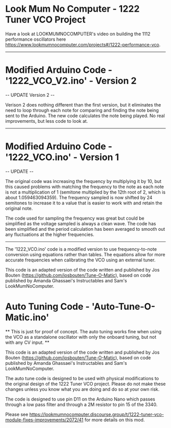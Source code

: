 # Look Mum No Computer - 1222 Tuner VCO Project

Have a look at LOOKMUMNOCOMPUTER's video on building the 1112 performance oscillators here https://www.lookmumnocomputer.com/projects#/1222-performance-vco.

-----------------------------------------------------------------------------------

# Modified Arduino Code - '1222_VCO_V2.ino' - Version 2

-- UPDATE Version 2 --

Verison 2 does nothing different than the first version, but it eliminates the need to loop through each note for comparing and finding the note being sent to the Arduino.  The new code calculates the note being played.  No real improvements, but less code to look at.

-----------------------------------------------------------------------------------

# Modified Arduino Code - '1222_VCO.ino' - Version 1

-- UPDATE --

The original code was increasing the frequency by multiplying it by 10, but this caused problems with matching the frequency to the note as each note is not a multiplication of 1 (semitone multiplied by the 12th root of 2, which is about 1.059463094359).  The frequency sampled is now shifted by 24 semitones to increase it to a value that is easier to work with and retain the original note.

The code used for sampling the frequency was great but could be simplified as the voltage sampled is always a clean wave.  The code has been simplified and the period calculation has been averaged to smooth out any fluctuations at the higher frequencies.

-----------------------------------------------------------------------------------

The '1222_VCO.ino' code is a modified version to use frequency-to-note conversion using equations rather than tables.  The equations allow for more accurate frequencies when calibrating the VCO using an external tuner. 

This code is an adapted version of the code written and published by Jos Bouten (https://github.com/josbouten/Tune-O-Matic), based on code published by Amanda Ghassaei's Instructables and Sam's LookMumNoComputer. 

# Auto Tuning Code - 'Auto-Tune-O-Matic.ino' 

** This is just for proof of concept.  The auto tuning works fine when using the VCO as a standalone oscillator with only the onboard tuning, but not with any CV input. ** 

This code is an adapted version of the code written and published by Jos Bouten (https://github.com/josbouten/Tune-O-Matic), based on code published by Amanda Ghassaei's Instructables and Sam's LookMumNoComputer. 

The auto tune code is designed to be used with physical modifications to the original design of the 1222 Tuner VCO project.  Please do not make these changes unless you know what you are doing and do so at your own risk.  

The code is designed to use pin D11 on the Arduino Nano which passes through a low pass filter and through a 2M resistor to pin 15 of the 3340.  

Please see https://lookmumnocomputer.discourse.group/t/1222-tuner-vco-module-fixes-improvements/2072/41 for more details on this mod.
